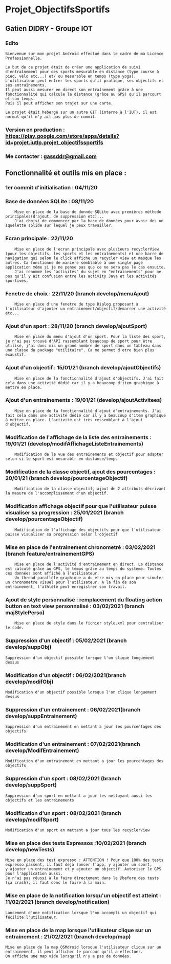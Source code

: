 # Projet_ObjectifsSportifs

## Gatien DIDRY - Groupe IOT 

### Edito  
	Bienvenue sur mon projet Android effectué dans le cadre de ma Licence Professionnelle.
	
	Le but de ce projet était de créer une application de suivi d'entraînement pour des sports mesurable en distance (type course à pied, vélo etc...) et/ ou mesurable en temps (type yoga).  
	L'utilisateur peut entrer les sports qu'il pratique, ses objectifs et ses entraînements.
	Il peut aussi mesurer en direct son entraînement grâce à une fonctionnalité qui calcule la distance (grâce au GPS) qu'il parcourt et son temps.
	Puis il peut afficher son trajet sur une carte.
	
	Le projet était hebergé sur un autre GIT (interne à l'IUT), il est normal qu'il n'y ait pas plus de commit.
	
### Version en production : https://play.google.com/store/apps/details?id=projet.iutlp.projet_objectifssportifs

### Me contacter : gassddr@gmail.com


## Fonctionnalité et outils mis en place : 

### 1er commit d'initialisation : 04/11/20 

### Base de données SQLite  : 08/11/20  
        Mise en place de la base de donnée SQLite avec premières méthode principales(d'ajout, de suppression etc)...
        J'ai choisi de commencer par la base de données pour avoir des un squelette solide sur lequel je peux travailler.


### Ecran principale : 22/11/20
        Mise en place de l'ecran principale avec plusieurs recyclerView (pour les objectifs, les sports et les entraînements) et une barre de navigation qui selon le click affiche un recycler view et masque les autres. Ca fonctionne de manière semblable à une single page application même si je ne pense pas que ce ne sera pas le cas ensuite.
        J'ai renommé les "activités" du sujet en "entrainements" pour ne pas qu'il y ait confusion entre les activity Java et les activités sportives.

### Fenetre de choix : 22/11/20 (branch develop/menuAjout)
        Mise en place d'une fenetre de type Dialog proposant à l'utilisateur d'ajouter un entrainement/objectif/demarrer une activité etc...


### Ajout d'un sport : 28/11/20 (branch develop/ajoutSport)

        Mise en place du menu d'ajout d'un sport. Pour la liste des sport, je n'ai pas trouvé d'API rassemblant beaucoup de sport pour être utilisé, j'ai donc mis un grand nombre de sport dans un tableau dans une classe du package "utilitaire". Ca me permet d'etre bien plus exaustif.

### Ajout d'un objectif : 15/01/21 (branch develop/ajoutObjectifs)
        Mise en place de la fonctionnalité d'ajout d'objectifs. J'ai fait cela dans une activité dédié car il y a beaucoup d'item graphique à mettre en place. 


### Ajout d'un entrainements : 19/01/21 (develop/ajoutActivitees)
		Mise en place de la fonctionnalité d'ajout d'entrainements. J'ai fait cela dans une activité dédié car il y a beaucoup d'item graphique à mettre en place. L'activité est très ressemblant à l'ajout d'objectif.

### Modification de l'affichage de la liste des entrainements : 19/01/21 (develop/modifAffichageListeEntrainements)
		Modification de la vue des entrainements et objectif pour adapter selon si le sport est mesurablr en distance/temps
		
### Modification de la classe objectif, ajout des pourcentages : 20/01/21 (branch develop/pourcentageObjectif)
		Modification de la classe objectif, ajout de 2 attributs décrivant la mesure de l'accomplissement d'un objectif.

### Modification affichage objectif pour que l'utilisateur puisse visualiser sa progression : 25/01/2021  (branch develop/pourcentageObjectif)
		Modification de l'affichage des objectifs pour que l'utilisateur puisse visualiser sa progression selon l'objectif
		
### Mise en place de l'entrainement chronometré : 03/02/2021 (branch feature/entrainementGPS)
		Mise en place de l'activité d'entrainement en direct. La distance est calculé grâce au GPS, le temps grâce au temps du système. Toutes ces données sont affiché à l'utilisateur.
		Un thread parallèle graphique a du etre mis en place pour simuler un chronometre visuel pour l'utilisateur. A la fin de son entrainement, l'athlète peut enregistrer son travail.
		
### Ajout de style personnalisé : remplacement du floating action button en text view personnalisé : 03/02/2021 (branch majStylePerso)
		Mise en place de style dans le fichier style.xml pour centraliser le code.
		
### Suppression d'un objectif : 05/02/2021 (branch develop/suppObj)
	Suppression d'un objectif possible lorsque l'on clique longuement dessus
	
### Modification d'un objectif : 06/02/2021(branch develop/modifObj)
	Modification d'un objectif possible lorsque l'on clique longuement dessus

### Suppression d'un entrainement : 06/02/2021(branch develop/suppEntrainement)
	Suppression d'un entrainement en mettant a jour les pourcentages des objectifs
	
### Modification d'un entrainement : 07/02/2021(branch develop/ModifEntrainement)
	Modification d'un entrainement en mettant a jour les pourcentages des objectifs

### Suppression d'un sport : 08/02/2021 (branch develop/suppSport)
	Suppression d'un sport en mettant a jour les nettoyant aussi les objectifs et les entrainements

### Modification d'un sport : 08/02/2021 (branch develop/modifSport)
	Modification d'un sport en mettant a jour tous les recyclerView
	
### Mise en place des tests Expressos :10/02/2021 (branch develop/newTests)
	Mise en place des test expresso : ATTENTION ! Pour que 100% des tests expresso passent, il faut déjà lancer l'app, y ajouter un sport, 
	y ajouter un entrainement et y ajouter un objectif. Autoriser le GPS pour l'application aussi.
	Je n'ai pas réussi à le faire directement dans le @before des tests (ça crash), il faut donc le faire à la main.
	
### Mise en place de la notification lorsqu'un objectif est atteint : 11/02/2021 (branch develop/notification)
	Lancement d'une notification lorsque l'on accompli un objectif qui fécilite l'utilisateur.
	
### Mise en place de la map lorsque l'utilisateur clique sur un entrainement : 21/02/2021 (branch develop/map)
	Mise en place de la map OSMdroid lorsque l'utilisateur clique sur un entrainement, il peut afficher le parcour qu'il a effectuer.
	On affiche une map vide lorsqu'il n'y a pas de données.
	
	